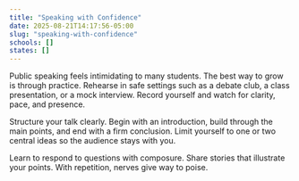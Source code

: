 ```yaml
---
title: "Speaking with Confidence"
date: 2025-08-21T14:17:56-05:00
slug: "speaking-with-confidence"
schools: []
states: []
---
```


Public speaking feels intimidating to many students. The best way to grow is through practice. Rehearse in safe settings such as a debate club, a class presentation, or a mock interview. Record yourself and watch for clarity, pace, and presence.

Structure your talk clearly. Begin with an introduction, build through the main points, and end with a firm conclusion. Limit yourself to one or two central ideas so the audience stays with you.

Learn to respond to questions with composure. Share stories that illustrate your points. With repetition, nerves give way to poise.
